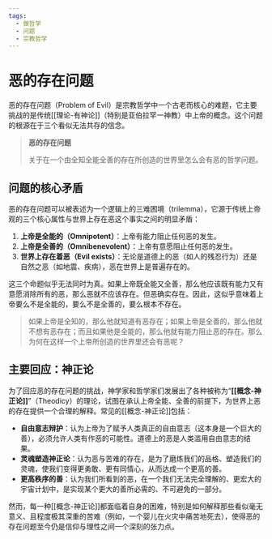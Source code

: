 ```yaml
---
tags:
  - 做哲学
  - 问题
  - 宗教哲学
---
```


# 恶的存在问题

恶的存在问题（Problem of Evil）是宗教哲学中一个古老而核心的难题，它主要挑战的是传统[[理论-有神论]]（特别是亚伯拉罕一神教）中上帝的概念。这个问题的根源在于三个看似无法共存的信念。

> **恶的存在问题**
>
> 关于在一个由全知全能全善的存在所创造的世界里怎么会有恶的哲学问题。

## 问题的核心矛盾

恶的存在问题可以被表述为一个逻辑上的三难困境（trilemma），它源于传统上帝观的三个核心属性与世界上存在恶这个事实之间的明显矛盾：

1.  **上帝是全能的（Omnipotent）**：上帝有能力阻止任何恶的发生。
2.  **上帝是全善的（Omnibenevolent）**：上帝有意愿阻止任何恶的发生。
3.  **世界上存在着恶（Evil exists）**：无论是道德上的恶（如人的残忍行为）还是自然之恶（如地震、疾病），恶在世界上是普遍存在的。

这三个命题似乎无法同时为真。如果上帝既全能又全善，那么他应该既有能力又有意愿消除所有的恶，那么恶就不应该存在。但恶确实存在。因此，这似乎意味着上帝要么不是全能的，要么不是全善的，要么根本不存在。

> 如果上帝是全知的，那么他就知道有恶存在；如果上帝是全善的，那么他就不想有恶存在；而且如果他是全能的，那么他就有能力阻止恶的存在。那么为何在这样一个上帝所创造的世界里还会有恶呢？

## 主要回应：神正论

为了回应恶的存在问题的挑战，神学家和哲学家们发展出了各种被称为“**[[概念-神正论]]**”（Theodicy）的理论，试图在承认上帝全能、全善的前提下，为世界上恶的存在提供一个合理的解释。常见的[[概念-神正论]]包括：

*   **自由意志辩护**：认为上帝为了赋予人类真正的自由意志（这本身是一个巨大的善），必须允许人类有作恶的可能性。道德上的恶是人类滥用自由意志的结果。
*   **灵魂塑造神正论**：认为恶与苦难的存在，是为了磨炼我们的品格、塑造我们的灵魂，使我们变得更勇敢、更有同情心，从而达成一个更高的善。
*   **更高秩序的善**：认为我们所看到的恶，在一个我们无法完全理解的、更宏大的宇宙计划中，是实现某个更大的善所必需的、不可避免的一部分。

然而，每一种[[概念-神正论]]都面临着自身的困难，特别是如何解释那些看似毫无意义、且程度极其深重的苦难（例如，一个婴儿在火灾中痛苦地死去），使得恶的存在问题至今仍是信仰与理性之间一个深刻的张力点。
